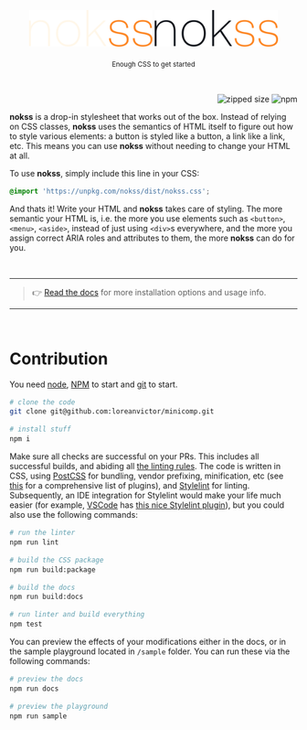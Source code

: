 <br><br>

<div align="center">

<img src="logo-dark.svg#gh-dark-mode-only" height="64px"/>
<img src="logo-light.svg#gh-light-mode-only" height="64px"/>

<sub>Enough CSS to get started</sub>

<br>

</div>

<div align="right">

![zipped size](https://img.shields.io/github/size/loreanvictor/nokss/nokss.css.br?branch=gh-pages&color=black&label=%20&style=flat-square)
![npm](https://img.shields.io/npm/v/nokss?label=%20&style=flat-square)

</div>

**nokss** is a drop-in stylesheet that works out of the box. Instead of relying on CSS classes, **nokss** uses the semantics of HTML itself to figure out how to style various elements: a button is styled like a button, a link like a link, etc. This means you can use **nokss** without needing to change your HTML at all.

To use **nokss**, simply include this line in your CSS:

```css
@import 'https://unpkg.com/nokss/dist/nokss.css';
```

And thats it! Write your HTML and **nokss** takes care of styling. The more semantic your HTML is, i.e. the more you use elements such as `<button>`, `<menu>`, `<aside>`, instead of just using `<div>`s everywhere, and the more you assign correct ARIA roles and attributes to them, the more **nokss** can do for you.

<br>

---

> 👉 [Read the docs](https://loreanvictor.github.io/nokss/) for more installation options and usage info.

---

<br>

# Contribution

You need [node](https://nodejs.org/en/), [NPM](https://www.npmjs.com) to start and [git](https://git-scm.com) to start.

```bash
# clone the code
git clone git@github.com:loreanvictor/minicomp.git
```
```bash
# install stuff
npm i
```

Make sure all checks are successful on your PRs. This includes all successful builds, and abiding all [the linting rules](https://github.com/loreanvictor/nokss/blob/main/.stylelintrc.json). The code is written in CSS, using [PostCSS](https://postcss.org) for bundling, vendor prefixing, minification, etc (see [this](https://github.com/loreanvictor/nokss/blob/main/postcss.config.js) for a comprehensive list of plugins), and [Stylelint](https://stylelint.io) for linting. Subsequently, an IDE integration for Stylelint would make your life much easier (for example, [VSCode](https://code.visualstudio.com) has [this nice Stylelint plugin](https://marketplace.visualstudio.com/items?itemName=stylelint.vscode-stylelint)), but you could also use the following commands:


```bash
# run the linter
npm run lint
```
```bash
# build the CSS package
npm run build:package
```
```bash
# build the docs
npm run build:docs
```
```bash
# run linter and build everything
npm test
```

You can preview the effects of your modifications either in the docs, or in the sample playground located in `/sample` folder. You can run these via the following commands:

```bash
# preview the docs
npm run docs
```
```bash
# preview the playground
npm run sample
```

<br><br>
